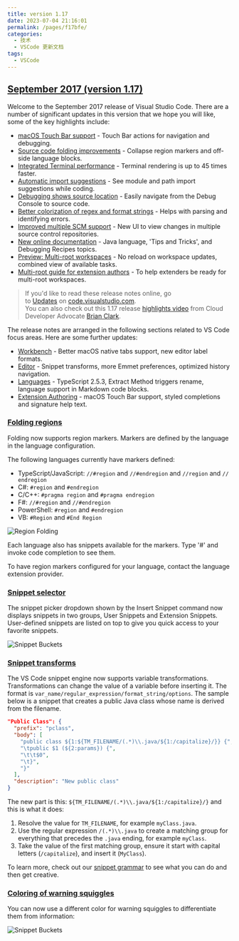 ```yaml
---
title: version 1.17
date: 2023-07-04 21:16:01
permalink: /pages/f17bfe/
categories:
  - 技术
  - VSCode 更新文档
tags:
  - VSCode
---
```


## [September 2017 (version 1.17)](https://code.visualstudio.com/updates/v1_17)

Welcome to the September 2017 release of Visual Studio Code. There are a number of significant updates in this version that we hope you will like, some of the key highlights include:

- [macOS Touch Bar support](https://code.visualstudio.com/updates/v1_17#_macos-touch-bar-support) - Touch Bar actions for navigation and debugging.
- [Source code folding improvements](https://code.visualstudio.com/updates/v1_17#_folding-regions) - Collapse region markers and off-side language blocks.
- [Integrated Terminal performance](https://code.visualstudio.com/updates/v1_17#_integrated-terminal) - Terminal rendering is up to 45 times faster.
- [Automatic import suggestions](https://code.visualstudio.com/updates/v1_17#_import-path-quick-suggestions-in-javascript-and-typescript) - See module and path import suggestions while coding.
- [Debugging shows source location](https://code.visualstudio.com/updates/v1_17#_debug-console-messages-show-source-location) - Easily navigate from the Debug Console to source code.
- [Better colorization of regex and format strings](https://code.visualstudio.com/updates/v1_17#_improved-colorization-in-dark-and-light-themes) - Helps with parsing and identifying errors.
- [Improved multiple SCM support](https://code.visualstudio.com/updates/v1_17#_source-control) - New UI to view changes in multiple source control repositories.
- [New online documentation](https://code.visualstudio.com/updates/v1_17#_new-documentation) - Java language, 'Tips and Tricks', and Debugging Recipes topics.
- [Preview: Multi-root workspaces](https://code.visualstudio.com/updates/v1_17#_preview-multi-root-workspaces) - No reload on workspace updates, combined view of available tasks.
- [Multi-root guide for extension authors](https://code.visualstudio.com/updates/v1_17#_multi-root-guide-for-extension-authors) - To help extenders be ready for multi-root workspaces.

> If you'd like to read these release notes online, go to [Updates](https://code.visualstudio.com/updates) on [code.visualstudio.com](https://code.visualstudio.com/).\
> You can also check out this 1.17 release [highlights video](https://youtu.be/dQmtzf65jY8) from Cloud Developer Advocate [Brian Clark](https://twitter.com/_clarkio).

The release notes are arranged in the following sections related to VS Code focus areas. Here are some further updates:

- [Workbench](https://code.visualstudio.com/updates/v1_17#_workbench) - Better macOS native tabs support, new editor label formats.
- [Editor](https://code.visualstudio.com/updates/v1_17#_editor) - Snippet transforms, more Emmet preferences, optimized history navigation.
- [Languages](https://code.visualstudio.com/updates/v1_17#_languages) - TypeScript 2.5.3, Extract Method triggers rename, language support in Markdown code blocks.
- [Extension Authoring](https://code.visualstudio.com/updates/v1_17#_extension-authoring) - macOS Touch Bar support, styled completions and signature help text.

### [Folding regions](https://code.visualstudio.com/updates/v1_17#_folding-regions)

Folding now supports region markers. Markers are defined by the language in the language configuration.

The following languages currently have markers defined:

- TypeScript/JavaScript: `//#region` and `//#endregion` and `//region` and `//endregion`
- C#: `#region` and `#endregion`
- C/C++: `#pragma region` and `#pragma endregion`
- F#: `//#region` and `//#endregion`
- PowerShell: `#region` and `#endregion`
- VB: `#Region` and `#End Region`

![Region Folding](https://code.visualstudio.com/assets/updates/1_17/region-folding.gif)

Each language also has snippets available for the markers. Type '#' and invoke code completion to see them.

To have region markers configured for your language, contact the language extension provider.

### [Snippet selector](https://code.visualstudio.com/updates/v1_17#_snippet-selector)

The snippet picker dropdown shown by the Insert Snippet command now displays snippets in two groups, User Snippets and Extension Snippets. User-defined snippets are listed on top to give you quick access to your favorite snippets.

![Snippet Buckets](https://code.visualstudio.com/assets/updates/1_17/snippet_buckets.png)

### [Snippet transforms](https://code.visualstudio.com/updates/v1_17#_snippet-transforms)

The VS Code snippet engine now supports variable transformations. Transformations can change the value of a variable before inserting it. The format is `var_name/regular_expression/format_string/options`. The sample below is a snippet that creates a public Java class whose name is derived from the filename.

```json
"Public Class": {
  "prefix": "pclass",
  "body": [
    "public class ${1:${TM_FILENAME/(.*)\\.java/${1:/capitalize}/}} {",
    "\tpublic $1 (${2:params}) {",
    "\t\t$0",
    "\t}",
    "}"
  ],
  "description": "New public class"
}
```

The new part is this: `${TM_FILENAME/(.*)\\.java/${1:/capitalize}/}` and this is what it does:

1.  Resolve the value for `TM_FILENAME`, for example `myClass.java`.
2.  Use the regular expression `/(.*)\\.java` to create a matching group for everything that precedes the `.java` ending, for example `myClass`.
3.  Take the value of the first matching group, ensure it start with capital letters (`/capitalize`), and insert it (`MyClass`).

To learn more, check out our [snippet grammar](https://code.visualstudio.com/docs/editor/userdefinedsnippets#_snippet-syntax) to see what you can do and then get creative.

### [Coloring of warning squiggles](https://code.visualstudio.com/updates/v1_17#_coloring-of-warning-squiggles)

You can now use a different color for warning squiggles to differentiate them from information:

![Snippet Buckets](https://code.visualstudio.com/assets/updates/1_17/warning-color.png)
